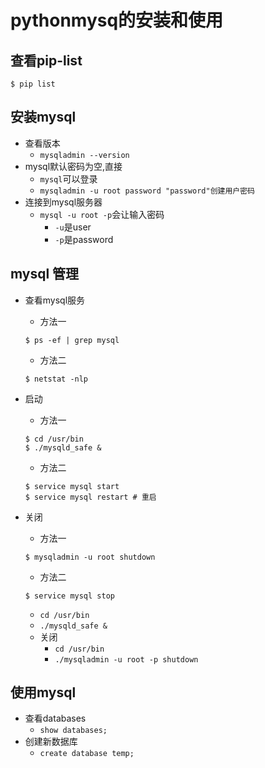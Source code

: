 # pythonmysq的安装和使用

## 查看pip-list

`$ pip list`



## 安装mysql



- 查看版本
  - `mysqladmin --version`
- mysql默认密码为空,直接
  - `mysql`可以登录
  - `mysqladmin -u root password "password"创建用户密码 `
- 连接到mysql服务器
  - `mysql -u root -p`会让输入密码
    - `-u`是user
    - `-p`是password

## mysql 管理

- 查看mysql服务
  - 方法一
  ```
  $ ps -ef | grep mysql
  ```
  - 方法二
  ```
  $ netstat -nlp
  ```
- 启动
  - 方法一
  ```
  $ cd /usr/bin
  $ ./mysqld_safe &
  ```
  - 方法二
  ```
  $ service mysql start
  $ service mysql restart # 重启
  ```
- 关闭
  - 方法一
  ```
  $ mysqladmin -u root shutdown
  ```
  - 方法二
  ```
  $ service mysql stop
  ```

    - `cd /usr/bin`
    - `./mysqld_safe &`
  - 关闭
    - `cd /usr/bin`
    - `./mysqladmin -u root -p shutdown`

## 使用mysql

- 查看databases
  - `show databases;`
- 创建新数据库
  - `create database temp;`